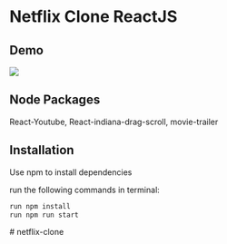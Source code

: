 # Netflix Clone ReactJS

## Demo

<img src = "netflixgif.gif"/>

## Node Packages

React-Youtube, React-indiana-drag-scroll, movie-trailer

## Installation

Use npm to install dependencies

run the following commands in terminal:

```javascript
run npm install
run npm run start
```
#   n e t f l i x - c l o n e  
 